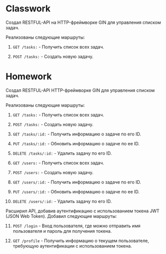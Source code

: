 # Classwork

Создал RESTFUL-API на HTTP-фреймворке GIN для управления списком задач. 

Реализованы следующие маршруты:

1) `GET /tasks:` - Получить список всех задач.

2) `POST /tasks:` - Создать новую задачу.

# Homework 

Создал RESTFUL-API HTTP-фреймворке GIN для управления списком задач. 

Реализованы следующие маршруты:

1) `GET /tasks:` - Получить список всех задач.

2) `POST /tasks:` - Создать новую задачу.

3) `GET /tasks/:id:` - Получить информацию о задаче по его ID.

4) `PUT /tasks/:id:` - Обновить информацию о задаче по ее ID.

5) `DELETE /tasks/:id:` - Удалить задачу по его ID.

6) `GET /users:` - Получить список всех задач.

7) `POST /users:` - Создать новую задачу.

8) `GET /users/:id:` - Получить информацию о задаче по его ID.

9) `PUT /users/:id:` - Обновить информацию о задаче по ее ID.

10) `DELETE /users/:id:` - Удалить задачу по его ID.

Расширил API, добавив аутентификацию с использованием токена JWT (JSON Web Token). Добавил следующие маршруты:

11) `POST /login` - Вход пользователя, где можно отправить имя пользователя и пароль для получения токена.

12) `GET /profile` - Получить информацию о текущем пользователе, требующую аутентификации с использованием токена.